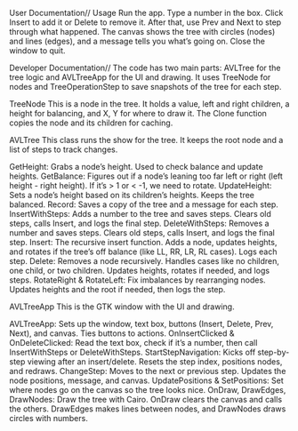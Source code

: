 User Documentation//
Usage
Run the app. Type a number in the box. Click Insert to add it or Delete to remove it. After that, use Prev and Next to step through what happened. The canvas shows the tree with circles (nodes) and lines (edges), and a message tells you what’s going on. Close the window to quit.

Developer Documentation//
The code has two main parts: AVLTree for the tree logic and AVLTreeApp for the UI and drawing. It uses TreeNode for nodes and TreeOperationStep to save snapshots of the tree for each step.

TreeNode
This is a node in the tree. It holds a value, left and right children, a height for balancing, and X, Y for where to draw it. The Clone function copies the node and its children for caching.

AVLTree
This class runs the show for the tree. It keeps the root node and a list of steps to track changes.

GetHeight: Grabs a node’s height. Used to check balance and update heights.
GetBalance: Figures out if a node’s leaning too far left or right (left height - right height). If it’s > 1 or < -1, we need to rotate.
UpdateHeight: Sets a node’s height based on its children’s heights. Keeps the tree balanced.
Record: Saves a copy of the tree and a message for each step.
InsertWithSteps: Adds a number to the tree and saves steps. Clears old steps, calls Insert, and logs the final step.
DeleteWithSteps: Removes a number and saves steps. Clears old steps, calls Insert, and logs the final step.
Insert: The recursive insert function. Adds a node, updates heights, and rotates if the tree’s off balance (like LL, RR, LR, RL cases). Logs each step.
Delete: Removes a node recursively. Handles cases like no children, one child, or two children. Updates heights, rotates if needed, and logs steps.
RotateRight & RotateLeft: Fix imbalances by rearranging nodes. Updates heights and the root if needed, then logs the step.

AVLTreeApp
This is the GTK window with the UI and drawing.

AVLTreeApp: Sets up the window, text box, buttons (Insert, Delete, Prev, Next), and canvas. Ties buttons to actions.
OnInsertClicked & OnDeleteClicked: Read the text box, check if it’s a number, then call InsertWithSteps or DeleteWithSteps.
StartStepNavigation: Kicks off step-by-step viewing after an insert/delete. Resets the step index, positions nodes, and redraws.
ChangeStep: Moves to the next or previous step. Updates the node positions, message, and canvas.
UpdatePositions & SetPositions: Set where nodes go on the canvas so the tree looks nice.
OnDraw, DrawEdges, DrawNodes: Draw the tree with Cairo. OnDraw clears the canvas and calls the others. DrawEdges makes lines between nodes, and DrawNodes draws circles with numbers.
